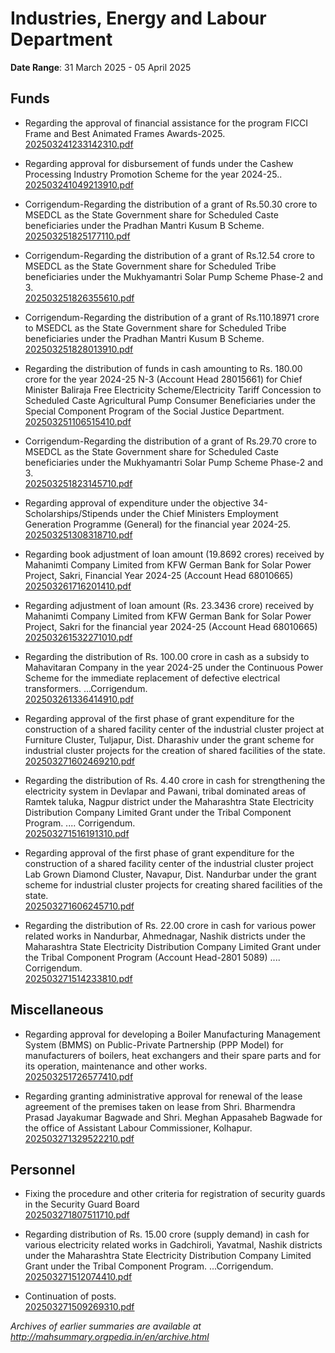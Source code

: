 # Industries, Energy and Labour Department

**Date Range**: 31 March 2025 - 05 April 2025


## Funds
- Regarding the approval of financial assistance for the program FICCI Frame and Best Animated Frames Awards-2025.\
  [202503241233142310.pdf](https://gr.maharashtra.gov.in/Site/Upload/Government%20Resolutions/English/202503241233142310.pdf)

- Regarding approval for disbursement of funds under the Cashew Processing Industry Promotion Scheme for the year 2024-25..\
  [202503241049213910.pdf](https://gr.maharashtra.gov.in/Site/Upload/Government%20Resolutions/English/202503241049213910.pdf)

- Corrigendum-Regarding the distribution of a grant of Rs.50.30 crore to MSEDCL as the State Government share for Scheduled Caste beneficiaries under the Pradhan Mantri Kusum B Scheme.\
  [202503251825177110.pdf](https://gr.maharashtra.gov.in/Site/Upload/Government%20Resolutions/English/202503251825177110.pdf)

- Corrigendum-Regarding the distribution of a grant of Rs.12.54 crore to MSEDCL as the State Government share for Scheduled Tribe beneficiaries under the Mukhyamantri Solar Pump  Scheme Phase-2 and 3.\
  [202503251826355610.pdf](https://gr.maharashtra.gov.in/Site/Upload/Government%20Resolutions/English/202503251826355610.pdf)

- Corrigendum-Regarding the distribution of a grant of Rs.110.18971 crore to MSEDCL as the State Government share for Scheduled Tribe beneficiaries under the Pradhan Mantri Kusum B Scheme.\
  [202503251828013910.pdf](https://gr.maharashtra.gov.in/Site/Upload/Government%20Resolutions/English/202503251828013910.pdf)

- Regarding the distribution of funds in cash amounting to Rs. 180.00 crore for the year 2024-25 N-3 (Account Head 28015661) for Chief Minister Baliraja Free Electricity Scheme/Electricity Tariff Concession to Scheduled Caste Agricultural Pump Consumer Beneficiaries under the Special Component Program of the Social Justice Department.\
  [202503251106515410.pdf](https://gr.maharashtra.gov.in/Site/Upload/Government%20Resolutions/English/202503251106515410.pdf)

- Corrigendum-Regarding the distribution of a grant of Rs.29.70 crore to MSEDCL as the State Government share for Scheduled Caste beneficiaries under the Mukhyamantri Solar Pump  Scheme Phase-2 and 3.\
  [202503251823145710.pdf](https://gr.maharashtra.gov.in/Site/Upload/Government%20Resolutions/English/202503251823145710.pdf)

- Regarding approval of expenditure under the objective 34-Scholarships/Stipends under the Chief Ministers Employment Generation Programme (General) for the financial year 2024-25.\
  [202503251308318710.pdf](https://gr.maharashtra.gov.in/Site/Upload/Government%20Resolutions/English/202503251308318710....pdf)

- Regarding book adjustment of loan amount (19.8692 crores) received by Mahanimti Company Limited from KFW German Bank for Solar Power Project, Sakri, Financial Year 2024-25 (Account Head 68010665)\
  [202503261716201410.pdf](https://gr.maharashtra.gov.in/Site/Upload/Government%20Resolutions/English/202503261716201410.pdf)

- Regarding adjustment of loan amount (Rs. 23.3436 crore) received by Mahanimti Company Limited from KFW German Bank for Solar Power Project, Sakri for the financial year 2024-25 (Account Head 68010665)\
  [202503261532271010.pdf](https://gr.maharashtra.gov.in/Site/Upload/Government%20Resolutions/English/202503261532271010.pdf)

- Regarding the distribution of Rs. 100.00 crore in cash as a subsidy to Mahavitaran Company in the year 2024-25 under the Continuous Power Scheme for the immediate replacement of defective electrical transformers. ...Corrigendum.\
  [202503261336414910.pdf](https://gr.maharashtra.gov.in/Site/Upload/Government%20Resolutions/English/202503261336414910.pdf)

- Regarding approval of the first phase of grant expenditure for the construction of a shared facility center of the industrial cluster project at Furniture Cluster, Tuljapur, Dist. Dharashiv under the grant scheme for industrial cluster projects for the creation of shared facilities of the state.\
  [202503271602469210.pdf](https://gr.maharashtra.gov.in/Site/Upload/Government%20Resolutions/English/202503271602469210.pdf)

- Regarding the distribution of Rs. 4.40 crore in cash for strengthening the electricity system in Devlapar and Pawani, tribal dominated areas of Ramtek taluka, Nagpur district under the Maharashtra State Electricity Distribution Company Limited Grant under the Tribal Component Program. .... Corrigendum.\
  [202503271516191310.pdf](https://gr.maharashtra.gov.in/Site/Upload/Government%20Resolutions/English/202503271516191310.pdf)

- Regarding approval of the first phase of grant expenditure for the construction of a shared facility center of the industrial cluster project Lab Grown Diamond Cluster, Navapur, Dist. Nandurbar under the grant scheme for industrial cluster projects for creating shared facilities of the state.\
  [202503271606245710.pdf](https://gr.maharashtra.gov.in/Site/Upload/Government%20Resolutions/English/202503271606245710.pdf)

- Regarding the distribution of Rs. 22.00 crore in cash for various power related works in Nandurbar, Ahmednagar, Nashik districts under the Maharashtra State Electricity Distribution Company Limited Grant under the Tribal Component Program (Account Head-2801 5089) .... Corrigendum.\
  [202503271514233810.pdf](https://gr.maharashtra.gov.in/Site/Upload/Government%20Resolutions/English/202503271514233810.pdf)

## Miscellaneous
- Regarding approval for developing a Boiler Manufacturing Management System (BMMS) on Public-Private Partnership (PPP Model) for manufacturers of boilers, heat exchangers and their spare parts and for its operation, maintenance and other works.\
  [202503251726577410.pdf](https://gr.maharashtra.gov.in/Site/Upload/Government%20Resolutions/English/202503251726577410.pdf)

- Regarding granting administrative approval for renewal of the lease agreement of the premises taken on lease from Shri. Bharmendra Prasad Jayakumar Bagwade and Shri. Meghan Appasaheb Bagwade for the office of Assistant Labour Commissioner, Kolhapur.\
  [202503271329522210.pdf](https://gr.maharashtra.gov.in/Site/Upload/Government%20Resolutions/English/202503271329522210.pdf)

## Personnel
- Fixing the procedure and other criteria for registration of security guards in the Security Guard Board\
  [202503271807511710.pdf](https://gr.maharashtra.gov.in/Site/Upload/Government%20Resolutions/English/202503271807511710.pdf)

- Regarding distribution of Rs. 15.00 crore (supply demand) in cash for various electricity related works in Gadchiroli, Yavatmal, Nashik districts under the Maharashtra State Electricity Distribution Company Limited Grant under the Tribal Component Program. ...Corrigendum.\
  [202503271512074410.pdf](https://gr.maharashtra.gov.in/Site/Upload/Government%20Resolutions/English/202503271512074410.pdf)

- Continuation of posts.\
  [202503271509269310.pdf](https://gr.maharashtra.gov.in/Site/Upload/Government%20Resolutions/English/202503271509269310.pdf)


*Archives of earlier summaries are available at http://mahsummary.orgpedia.in/en/archive.html*